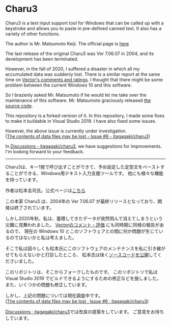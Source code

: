 # Charu3


Charu3 is a text input support tool for Windows that can be called up with a keystroke and allows you to paste in pre-defined canned text.
It also has a variety of other functions.

The author is Mr. Matsumoto Keiji. The official page is [here](http://keijiweb.com/software.html)

The last release of the original Charu3 was Ver 7.06.07 in 2004, and its development has been terminated.

However, in the fall of 2020, I suffered a disaster in which all my accumulated data was suddenly lost.
There is a similar report at the same time on [Vector's comments and ratings](https://www.vector.co.jp/soft/cmt/win95/util/se276594.html).
I thought that there might be some problem between the current Windows 10 and this software.

So I brazenly asked Mr. Matsumoto if he would let me take over the maintenance of this software.
Mr. Matsumoto graciously released [the source code](https://github.com/keizi666/charu3).

This repository is a forked version of it.
In this repository, I made some fixes to make it buildable in Visual Studio 2019.
I have also fixed some issues.  

However, the above issue is currently under investigation.  
([The contents of data files may be lost - Issue #6 - itagagaki/charu3](https://github.com/itagagaki/charu3/issues/6))

In [Discussions - itagagaki/charu3](https://github.com/itagagaki/charu3/discussions), we have suggestions for improvements.
I'm looking forward to your feedback.

---

Charu3は、キー1発で呼び出すことができて、予め設定した定型文をペーストすることができる、Windows用テキスト入力支援ツールです。
他にも様々な機能を持っています。

作者は松本圭司氏。公式ページは[こちら](http://keijiweb.com/software.html)

この本家 Charu3 は、2004年の Ver 7.06.07 が最終リリースとなっており、開発は終了されています。

しかし2020年秋、私は、蓄積してきたデータが突然飛んで消えてしまうという災難に見舞われました。
[Vectorのコメント・評価](https://www.vector.co.jp/soft/cmt/win95/util/se276594.html) にも同時期に同様の報告があるので、
現在の Windows 10 とこのソフトウェアとの間に何か問題が生じているのではないかと私は考えました。

そこで私は図々しくも松本氏にこのソフトウェアのメンテナンスを私に引き継がせてもらえないかと打診したところ、
松本氏は快く[ソースコードを公開](https://github.com/keizi666/charu3)してくださいました。

このリポジトリは、そこからフォークしたものです。
このリポジトリで私は Visual Studio 2019 でビルドできるようにするための修正などを施しました。
また、いくつかの問題も修正しています。  

しかし、上記の問題については現在調査中です。  
([The contents of data files may be lost · Issue #6 · itagagaki/charu3](https://github.com/itagagaki/charu3/issues/6))

[Discussions · itagagaki/charu3](https://github.com/itagagaki/charu3/discussions)では改良の提案をしています。
ご意見をお待ちしています。
